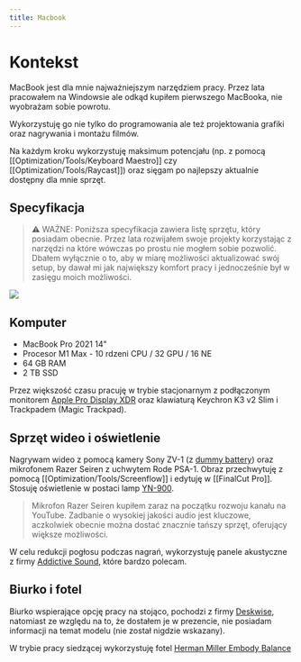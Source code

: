 ```yaml
---
title: Macbook
---
```

# Kontekst 
MacBook jest dla mnie najważniejszym narzędziem pracy. Przez lata pracowałem na Windowsie ale odkąd kupiłem pierwszego MacBooka, nie wyobrażam sobie powrotu. 

Wykorzystuję go nie tylko do programowania ale też projektowania grafiki oraz nagrywania i montażu filmów.

Na każdym kroku wykorzystuję maksimum potencjału (np. z pomocą [[Optimization/Tools/Keyboard Maestro]] czy [[Optimization/Tools/Raycast]]) oraz sięgam po najlepszy aktualnie dostępny dla mnie sprzęt.

## Specyfikacja

> ⚠️ WAŻNE: Poniższa specyfikacja zawiera listę sprzętu, który posiadam obecnie. Przez lata rozwijałem swoje projekty korzystając z narzędzi na które wówczas po prostu nie mogłem sobie pozwolić. Dbałem wyłącznie o to, aby w miarę możliwości aktualizować swój setup, by dawał mi jak największy komfort pracy i jednocześnie był w zasięgu moich możliwości.

![](https://space.overment.com/Screen-Shot-2021-11-20-14-00-50/Screen-Shot-2021-11-20-14-00-50.png)

## Komputer
- MacBook Pro 2021 14"
- Procesor M1 Max - 10 rdzeni CPU / 32 GPU / 16 NE
- 64 GB RAM
- 2 TB SSD

Przez większość czasu pracuję w trybie stacjonarnym z podłączonym monitorem [Apple Pro Display XDR](https://www.apple.com/pl/pro-display-xdr/) oraz klawiaturą Keychron K3 v2 Slim i Trackpadem (Magic Trackpad).

## Sprzęt wideo i oświetlenie
Nagrywam wideo z pomocą kamery Sony ZV-1 (z [dummy battery](https://www.amazon.co.uk/gp/product/B07DMXX9W6/ref=ppx_od_dt_b_asin_title_s00?ie=UTF8&th=1)) oraz mikrofonem Razer Seiren z uchwytem Rode PSA-1. Obraz przechwytuję z pomocą [[Optimization/Tools/Screenflow]] i edytuję w [[FinalCut Pro]]. Stosuję oświetlenie w postaci lamp [YN-900](https://yongnuo.com.pl/?p=463).

> Mikrofon Razer Seiren kupiłem zaraz na początku rozwoju kanału na YouTube. Zadbanie o wysokiej jakości audio jest kluczowe, aczkolwiek obecnie można dostać znacznie tańszy sprzęt, oferujący większe możliwości.

W celu redukcji pogłosu podczas nagrań, wykorzystuję panele akustyczne z firmy [Addictive Sound](https://addictivesound.pl/), które bardzo polecam. 

## Biurko i fotel
Biurko wspierające opcję pracy na stojąco, pochodzi z firmy [Deskwise](https://deskwise.pl/), natomiast ze względu na to, że dostałem je w prezencie, nie posiadam informacji na temat modelu (nie został nigdzie wskazany).

W trybie pracy siedzącej wykorzystuję fotel [Herman Miller Embody Balance](https://sklep.k-r.pl/pl/p/Herman-Miller-Embody-Balance-C7/12)